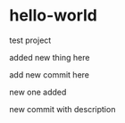 # hello-world
test project

added new thing here


add new commit here


new one added


new commit with description
